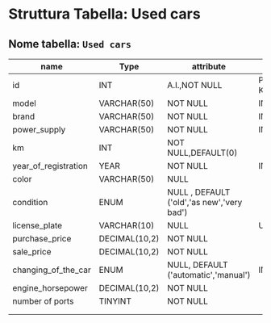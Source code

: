 # Struttura Tabella: Used cars

## Nome tabella: `Used cars`

| name                 | Type          | attribute                                  | index       |
| -------------------- | ------------- | ------------------------------------------ | ----------- |
| id                   | INT           | A.I.,NOT NULL                              | PRIMARY KEY |
| model                | VARCHAR(50)   | NOT NULL                                   | INDEX       |
| brand                | VARCHAR(50)   | NOT NULL                                   | INDEX       |
| power_supply         | VARCHAR(50)   | NOT NULL                                   | INDEX       |
| km                   | INT           | NOT NULL,DEFAULT(0)                        |             |
| year_of_registration | YEAR          | NOT NULL                                   | INDEX       |
| color                | VARCHAR(50)   | NULL                                       |             |
| condition            | ENUM          | NULL , DEFAULT ('old','as new','very bad') |             |
| license_plate        | VARCHAR(10)   | NULL                                       | UNIQUE      |
| purchase_price       | DECIMAL(10,2) | NOT NULL                                   |             |
| sale_price           | DECIMAL(10,2) | NOT NULL                                   |             |
| changing_of_the_car  | ENUM          | NULL, DEFAULT ('automatic','manual')       | INDEX       |
| engine_horsepower    | DECIMAL(10,2) | NOT NULL                                   |             |
| number of ports      | TINYINT       | NOT NULL                                   |             |
|                      |               |                                            |             |
|                      |               |                                            |             |
